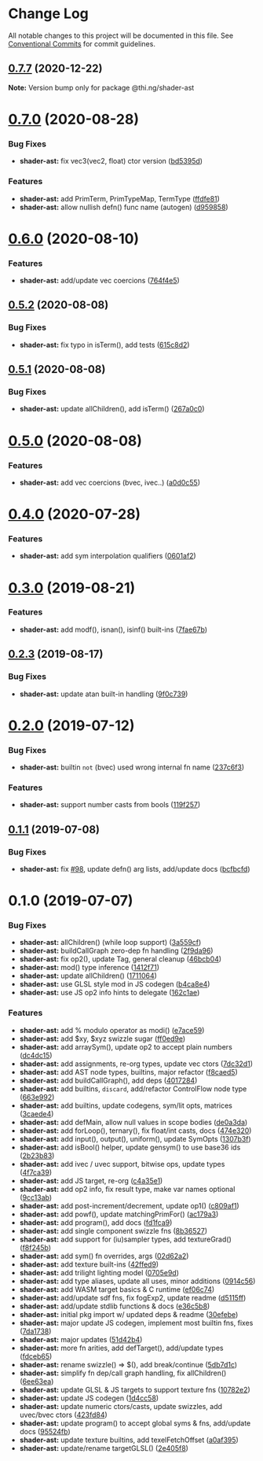 # Change Log

All notable changes to this project will be documented in this file.
See [Conventional Commits](https://conventionalcommits.org) for commit guidelines.

## [0.7.7](https://github.com/thi-ng/umbrella/compare/@thi.ng/shader-ast@0.7.6...@thi.ng/shader-ast@0.7.7) (2020-12-22)

**Note:** Version bump only for package @thi.ng/shader-ast





# [0.7.0](https://github.com/thi-ng/umbrella/compare/@thi.ng/shader-ast@0.6.3...@thi.ng/shader-ast@0.7.0) (2020-08-28)


### Bug Fixes

* **shader-ast:** fix vec3(vec2, float) ctor version ([bd5395d](https://github.com/thi-ng/umbrella/commit/bd5395d895ed661a0c587eb79fb3884668cbd98e))


### Features

* **shader-ast:** add PrimTerm, PrimTypeMap, TermType ([ffdfe81](https://github.com/thi-ng/umbrella/commit/ffdfe812cb0b48d49a8cd8e3ba508fd1d0b9243e))
* **shader-ast:** allow nullish defn() func name (autogen) ([d959858](https://github.com/thi-ng/umbrella/commit/d9598580d39d556becde54ffe14015808ee936fb))





# [0.6.0](https://github.com/thi-ng/umbrella/compare/@thi.ng/shader-ast@0.5.2...@thi.ng/shader-ast@0.6.0) (2020-08-10)


### Features

* **shader-ast:** add/update vec coercions ([764f4e5](https://github.com/thi-ng/umbrella/commit/764f4e5bbd86713775c266e6d4fae6123351700e))





## [0.5.2](https://github.com/thi-ng/umbrella/compare/@thi.ng/shader-ast@0.5.1...@thi.ng/shader-ast@0.5.2) (2020-08-08)


### Bug Fixes

* **shader-ast:** fix typo in isTerm(), add tests ([615c8d2](https://github.com/thi-ng/umbrella/commit/615c8d2e5ae19e9744c6cdb60a9906df82f993d1))





## [0.5.1](https://github.com/thi-ng/umbrella/compare/@thi.ng/shader-ast@0.5.0...@thi.ng/shader-ast@0.5.1) (2020-08-08)


### Bug Fixes

* **shader-ast:** update allChildren(), add isTerm() ([267a0c0](https://github.com/thi-ng/umbrella/commit/267a0c0c992a0c0b9917c2d544ac4250b3d611e4))





# [0.5.0](https://github.com/thi-ng/umbrella/compare/@thi.ng/shader-ast@0.4.0...@thi.ng/shader-ast@0.5.0) (2020-08-08)


### Features

* **shader-ast:** add vec coercions (bvec, ivec..) ([a0d0c55](https://github.com/thi-ng/umbrella/commit/a0d0c55af6e358efd3ebfc1a7e75323e8cdfb166))





# [0.4.0](https://github.com/thi-ng/umbrella/compare/@thi.ng/shader-ast@0.3.33...@thi.ng/shader-ast@0.4.0) (2020-07-28)


### Features

* **shader-ast:** add sym interpolation qualifiers ([0601af2](https://github.com/thi-ng/umbrella/commit/0601af28c43b41576e778b8f2141a43b52460cf4))





# [0.3.0](https://github.com/thi-ng/umbrella/compare/@thi.ng/shader-ast@0.2.3...@thi.ng/shader-ast@0.3.0) (2019-08-21)

### Features

* **shader-ast:** add modf(), isnan(), isinf() built-ins ([7fae67b](https://github.com/thi-ng/umbrella/commit/7fae67b))

## [0.2.3](https://github.com/thi-ng/umbrella/compare/@thi.ng/shader-ast@0.2.2...@thi.ng/shader-ast@0.2.3) (2019-08-17)

### Bug Fixes

* **shader-ast:** update atan built-in handling ([9f0c739](https://github.com/thi-ng/umbrella/commit/9f0c739))

# [0.2.0](https://github.com/thi-ng/umbrella/compare/@thi.ng/shader-ast@0.1.1...@thi.ng/shader-ast@0.2.0) (2019-07-12)

### Bug Fixes

* **shader-ast:** builtin `not` (bvec) used wrong internal fn name ([237c6f3](https://github.com/thi-ng/umbrella/commit/237c6f3))

### Features

* **shader-ast:** support number casts from bools ([119f257](https://github.com/thi-ng/umbrella/commit/119f257))

## [0.1.1](https://github.com/thi-ng/umbrella/compare/@thi.ng/shader-ast@0.1.0...@thi.ng/shader-ast@0.1.1) (2019-07-08)

### Bug Fixes

* **shader-ast:** fix [#98](https://github.com/thi-ng/umbrella/issues/98), update defn() arg lists, add/update docs ([bcfbcfd](https://github.com/thi-ng/umbrella/commit/bcfbcfd))

# 0.1.0 (2019-07-07)

### Bug Fixes

* **shader-ast:** allChildren() (while loop support) ([3a559cf](https://github.com/thi-ng/umbrella/commit/3a559cf))
* **shader-ast:** buildCallGraph zero-dep fn handling ([2f9da96](https://github.com/thi-ng/umbrella/commit/2f9da96))
* **shader-ast:** fix op2(), update Tag, general cleanup ([46bcb04](https://github.com/thi-ng/umbrella/commit/46bcb04))
* **shader-ast:** mod() type inference ([1412f71](https://github.com/thi-ng/umbrella/commit/1412f71))
* **shader-ast:** update allChildren() ([1711064](https://github.com/thi-ng/umbrella/commit/1711064))
* **shader-ast:** use GLSL style mod in JS codegen ([b4ca8e4](https://github.com/thi-ng/umbrella/commit/b4ca8e4))
* **shader-ast:** use JS op2 info hints to delegate ([162c1ae](https://github.com/thi-ng/umbrella/commit/162c1ae))

### Features

* **shader-ast:** add % modulo operator as modi() ([e7ace59](https://github.com/thi-ng/umbrella/commit/e7ace59))
* **shader-ast:** add $xy, $xyz swizzle sugar ([ff0ed9e](https://github.com/thi-ng/umbrella/commit/ff0ed9e))
* **shader-ast:** add arraySym(), update op2 to accept plain numbers ([dc4dc15](https://github.com/thi-ng/umbrella/commit/dc4dc15))
* **shader-ast:** add assignments, re-org types, update vec ctors ([7dc32d1](https://github.com/thi-ng/umbrella/commit/7dc32d1))
* **shader-ast:** add AST node types, builtins, major refactor ([f8caed5](https://github.com/thi-ng/umbrella/commit/f8caed5))
* **shader-ast:** add buildCallGraph(), add deps ([4017284](https://github.com/thi-ng/umbrella/commit/4017284))
* **shader-ast:** add builtins, `discard`, add/refactor ControlFlow node type ([663e992](https://github.com/thi-ng/umbrella/commit/663e992))
* **shader-ast:** add builtins, update codegens, sym/lit opts, matrices ([3caede4](https://github.com/thi-ng/umbrella/commit/3caede4))
* **shader-ast:** add defMain, allow null values in scope bodies ([de0a3da](https://github.com/thi-ng/umbrella/commit/de0a3da))
* **shader-ast:** add forLoop(), ternary(), fix float/int casts, docs ([474e320](https://github.com/thi-ng/umbrella/commit/474e320))
* **shader-ast:** add input(), output(), uniform(), update SymOpts ([1307b3f](https://github.com/thi-ng/umbrella/commit/1307b3f))
* **shader-ast:** add isBool() helper, update gensym() to use base36 ids ([2b23b83](https://github.com/thi-ng/umbrella/commit/2b23b83))
* **shader-ast:** add ivec / uvec support, bitwise ops, update types ([4f7ca39](https://github.com/thi-ng/umbrella/commit/4f7ca39))
* **shader-ast:** add JS target, re-org ([c4a35e1](https://github.com/thi-ng/umbrella/commit/c4a35e1))
* **shader-ast:** add op2 info, fix result type, make var names optional ([9cc13ab](https://github.com/thi-ng/umbrella/commit/9cc13ab))
* **shader-ast:** add post-increment/decrement, update op1() ([c809af1](https://github.com/thi-ng/umbrella/commit/c809af1))
* **shader-ast:** add powf(), update matchingPrimFor() ([ac179a3](https://github.com/thi-ng/umbrella/commit/ac179a3))
* **shader-ast:** add program(), add docs ([fd1fca9](https://github.com/thi-ng/umbrella/commit/fd1fca9))
* **shader-ast:** add single component swizzle fns ([8b36527](https://github.com/thi-ng/umbrella/commit/8b36527))
* **shader-ast:** add support for (iu)sampler types, add textureGrad() ([f8f245b](https://github.com/thi-ng/umbrella/commit/f8f245b))
* **shader-ast:** add sym() fn overrides, args ([02d62a2](https://github.com/thi-ng/umbrella/commit/02d62a2))
* **shader-ast:** add texture built-ins ([42ffed9](https://github.com/thi-ng/umbrella/commit/42ffed9))
* **shader-ast:** add trilight lighting  model ([0705e9d](https://github.com/thi-ng/umbrella/commit/0705e9d))
* **shader-ast:** add type aliases, update all uses, minor additions ([0914c56](https://github.com/thi-ng/umbrella/commit/0914c56))
* **shader-ast:** add WASM target basics & C runtime ([ef06c74](https://github.com/thi-ng/umbrella/commit/ef06c74))
* **shader-ast:** add/update sdf fns, fix fogExp2, update readme ([d5115ff](https://github.com/thi-ng/umbrella/commit/d5115ff))
* **shader-ast:** add/update stdlib functions & docs ([e36c5b8](https://github.com/thi-ng/umbrella/commit/e36c5b8))
* **shader-ast:** initial pkg import  w/ updated deps & readme ([30efebe](https://github.com/thi-ng/umbrella/commit/30efebe))
* **shader-ast:** major update JS codegen, implement most builtin fns, fixes ([7da1738](https://github.com/thi-ng/umbrella/commit/7da1738))
* **shader-ast:** major updates ([51d42b4](https://github.com/thi-ng/umbrella/commit/51d42b4))
* **shader-ast:** more fn arities, add defTarget(), add/update types ([fdceb65](https://github.com/thi-ng/umbrella/commit/fdceb65))
* **shader-ast:** rename swizzle() => $(), add break/continue ([5db7d1c](https://github.com/thi-ng/umbrella/commit/5db7d1c))
* **shader-ast:** simplify fn dep/call graph handling, fix allChildren() ([6ee63ea](https://github.com/thi-ng/umbrella/commit/6ee63ea))
* **shader-ast:** update GLSL & JS targets to support texture fns ([10782e2](https://github.com/thi-ng/umbrella/commit/10782e2))
* **shader-ast:** update JS codegen ([1d4cc58](https://github.com/thi-ng/umbrella/commit/1d4cc58))
* **shader-ast:** update numeric ctors/casts, update swizzles, add uvec/bvec ctors ([423fd84](https://github.com/thi-ng/umbrella/commit/423fd84))
* **shader-ast:** update program() to accept global syms & fns, add/update docs ([95524fb](https://github.com/thi-ng/umbrella/commit/95524fb))
* **shader-ast:** update texture builtins, add texelFetchOffset ([a0af395](https://github.com/thi-ng/umbrella/commit/a0af395))
* **shader-ast:** update/rename targetGLSL() ([2e405f8](https://github.com/thi-ng/umbrella/commit/2e405f8))
